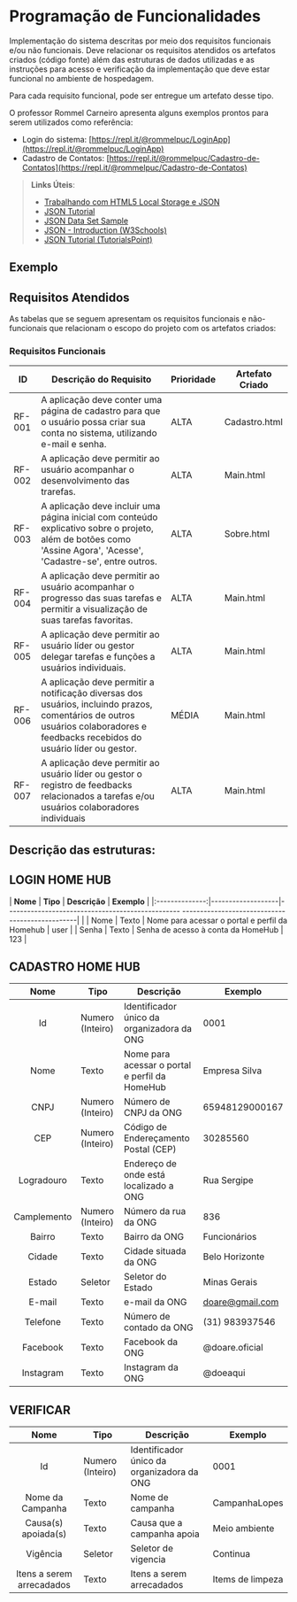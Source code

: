# Programação de Funcionalidades

Implementação do sistema descritas por meio dos requisitos funcionais e/ou não funcionais. Deve relacionar os requisitos atendidos os artefatos criados (código fonte) além das estruturas de dados utilizadas e as instruções para acesso e verificação da implementação que deve estar funcional no ambiente de hospedagem.

Para cada requisito funcional, pode ser entregue um artefato desse tipo.

O professor Rommel Carneiro apresenta alguns exemplos prontos para serem utilizados como referência:
- Login do sistema: [https://repl.it/@rommelpuc/LoginApp](https://repl.it/@rommelpuc/LoginApp) 
- Cadastro de Contatos: [https://repl.it/@rommelpuc/Cadastro-de-Contatos](https://repl.it/@rommelpuc/Cadastro-de-Contatos)


> **Links Úteis**:
>
> - [Trabalhando com HTML5 Local Storage e JSON](https://www.devmedia.com.br/trabalhando-com-html5-local-storage-e-json/29045)
> - [JSON Tutorial](https://www.w3resource.com/JSON)
> - [JSON Data Set Sample](https://opensource.adobe.com/Spry/samples/data_region/JSONDataSetSample.html)
> - [JSON - Introduction (W3Schools)](https://www.w3schools.com/js/js_json_intro.asp)
> - [JSON Tutorial (TutorialsPoint)](https://www.tutorialspoint.com/json/index.htm)

## Exemplo

## Requisitos Atendidos

As tabelas que se seguem apresentam os requisitos funcionais e não-funcionais que relacionam o escopo do projeto com os artefatos criados:

### Requisitos Funcionais
|ID    | Descrição do Requisito | Prioridade | Artefato Criado |
|------|------------------------|------------|-----------------|
|RF-001| A aplicação deve conter uma página de cadastro para que o usuário possa criar sua conta no sistema, utilizando e-mail e senha. | ALTA | Cadastro.html |
|RF-002| A aplicação deve permitir ao usuário  acompanhar o desenvolvimento das trarefas. | ALTA | Main.html |
|RF-003| A aplicação deve incluir uma página inicial com conteúdo explicativo sobre o projeto, além de botões como 'Assine Agora', 'Acesse', 'Cadastre-se', entre outros. | ALTA | Sobre.html |
|RF-004| A aplicação deve permitir ao usuário acompanhar o progresso das suas tarefas e permitir a visualização de suas tarefas favoritas. | ALTA | Main.html |
|RF-005| A aplicação deve permitir ao usuário líder ou gestor delegar tarefas e funções a usuários individuais. | ALTA | Main.html |
|RF-006| A aplicação deve permitir a notificação diversas dos usuários, incluindo prazos, comentários de outros usuários colaboradores e feedbacks recebidos do usuário líder ou gestor. | MÉDIA | Main.html |
|RF-007| A aplicação deve permitir ao usuário líder ou gestor o registro de feedbacks relacionados a tarefas e/ou usuários colaboradores individuais | ALTA | Main.html |


## Descrição das estruturas:

## LOGIN HOME HUB
|  **Nome**      | **Tipo**          | **Descrição**                                    | **Exemplo**                                    |
|:--------------:|-------------------|-------------------------------------------------   ------------------------------------------------|                                          |
| Nome         | Texto             | Nome para acessar o portal e perfil da Homehub         | user                                |
| Senha       | Texto             | Senha de acesso à conta da HomeHub                     | 123                            |

## CADASTRO HOME HUB
|  **Nome**      | **Tipo**          | **Descrição**                             | **Exemplo**                                    |
|:--------------:|-------------------|-------------------------------------------|------------------------------------------------|
| Id             | Numero (Inteiro)  | Identificador único da organizadora da ONG            | 0001                                              |
| Nome         | Texto             | Nome para acessar o portal e perfil da HomeHub                         | Empresa Silva                                   |
| CNPJ       | Numero (Inteiro)             | Número de CNPJ da ONG                       | 65948129000167                            |
| CEP       | Numero (Inteiro)             | Código de Endereçamento Postal (CEP)                       | 30285560                            |
| Logradouro       | Texto             | Endereço de onde está localizado a ONG                       | Rua Sergipe                            |
| Camplemento       | Numero (Inteiro)             | Número da rua da ONG                       | 836                            |
| Bairro       | Texto             | Bairro da ONG                       | Funcionários                            |
| Cidade       | Texto             | Cidade situada da ONG                       | Belo Horizonte                            |
| Estado       | Seletor             | Seletor do Estado                       | Minas Gerais                             |
| E-mail       | Texto             | e-mail da ONG                       | doare@gmail.com                            |
| Telefone       | Texto             | Número de contado da ONG                       | (31) 983937546                            |
| Facebook       | Texto             | Facebook da ONG                       | @doare.oficial                            |
| Instagram       | Texto             | Instagram da ONG                       | @doeaqui                            |

## VERIFICAR
|  **Nome**      | **Tipo**          | **Descrição**                             | **Exemplo**                                    |
|:--------------:|-------------------|-------------------------------------------|------------------------------------------------|
| Id             | Numero (Inteiro)  | Identificador único da organizadora da ONG            | 0001                                              |
| Nome da Campanha    | Texto             | Nome de campanha                         | CampanhaLopes                                   |
| Causa(s) apoiada(s)       | Texto             | Causa que a campanha apoia                      | Meio ambiente                          |
| Vigência       | Seletor             | Seletor de vigencia                       | Continua                           | 
| Itens a serem arrecadados       | Texto             | Itens a serem arrecadados                        | Items de limpeza                             |       |

